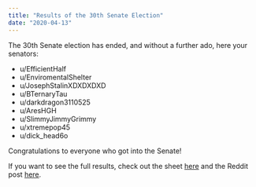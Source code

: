 ```yaml
---
title: "Results of the 30th Senate Election"
date: "2020-04-13"
---
```


The 30th Senate election has ended, and without a further ado, here your senators:

- u/EfficientHalf
- u/EnviromentalShelter
- u/JosephStalinXDXDXDXD
- u/BTernaryTau
- u/darkdragon3110525
- u/AresHGH
- u/SlimmyJimmyGrimmy
- u/xtremepop45
- u/dick\_head6o

Congratulations to everyone who got into the Senate!

If you want to see the full results, check out the sheet [here](https://docs.google.com/spreadsheets/d/1ghHCKDs64LCx4H-JmlwMaRX5Rr-Wf_iL80SdMAEUDRU/edit#gid=0) and the Reddit post [here](https://www.reddit.com/r/SimDemocracy/comments/g07h6t/results_of_the_30th_senate_election/).
